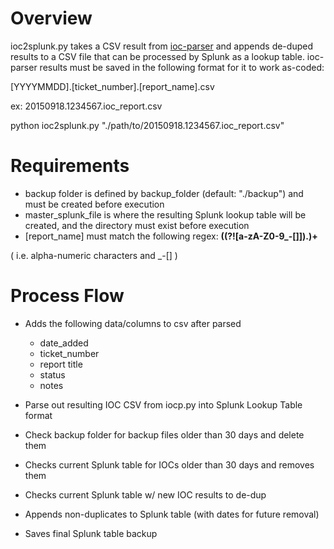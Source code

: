 Overview
========

ioc2splunk.py takes a CSV result from [ioc-parser] and appends de-duped results to
a CSV file that can be processed by Splunk as a lookup table. 
ioc-parser results must be saved in the following format for it to work as-coded:

[YYYYMMDD].[ticket_number].[report_name].csv

ex: 20150918.1234567.ioc_report.csv

python ioc2splunk.py "./path/to/20150918.1234567.ioc_report.csv"

Requirements
============

- backup folder is defined by backup_folder (default: "./backup") and must be created before execution
- master_splunk_file is where the resulting Splunk lookup table will be created, and
    the directory must exist before execution
- [report_name] must match the following regex: **((?![a-zA-Z0-9_\-\[\]]).)+**

( i.e. alpha-numeric characters and _-[] )

Process Flow
============

- Adds the following data/columns to csv after parsed
    - date_added
    - ticket_number
    - report title
    - status
    - notes

- Parse out resulting IOC CSV from iocp.py into Splunk Lookup Table format
- Check backup folder for backup files older than 30 days and delete them
- Checks current Splunk table for IOCs older than 30 days and removes them
- Checks current Splunk table w/ new IOC results to de-dup
- Appends non-duplicates to Splunk table (with dates for future removal)
- Saves final Splunk table backup

[//]:#
  [ioc-parser]: <https://github.com/armbues/ioc_parser>
